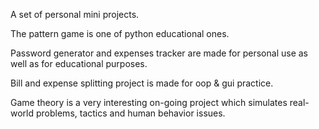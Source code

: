A set of personal mini projects.

The pattern game is one of python educational ones.

Password generator and expenses tracker are made for personal use as well as for educational purposes.

Bill and expense splitting project is made for oop & gui practice.

Game theory is a very interesting on-going project which simulates real-world problems, tactics and human behavior issues.
